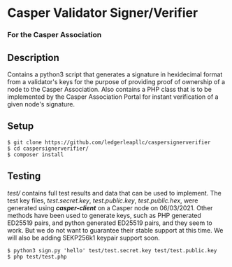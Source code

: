 # Casper Validator Signer/Verifier

### For the Casper Association

## Description

Contains a python3 script that generates a signature in hexidecimal format from a validator's keys for the purpose of providing proof of ownership of a node to the Casper Association. Also contains a PHP class that is to be implemented by the Casper Association Portal for instant verification of a given node's signature.

## Setup

	$ git clone https://github.com/ledgerleapllc/caspersignerverifier
	$ cd caspersignerverifier/
	$ composer install

## Testing

*test/* contains full test results and data that can be used to implement. The test key files, *test.secret.key*, *test.public.key*, *test.public.hex*, were generated using ***casper-client*** on a Casper node on 06/03/2021. Other methods have been used to generate keys, such as PHP generated ED25519 pairs, and python generated ED25519 pairs, and they seem to work. But we do not want to guarantee their stable support at this time. We will also be adding SEKP256k1 keypair support soon.

	$ python3 sign.py 'hello' test/test.secret.key test/test.public.key
	$ php test/test.php
